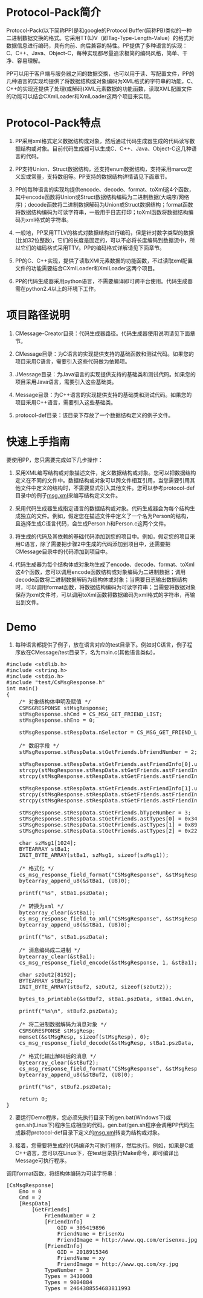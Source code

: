 Protocol-Pack简介
=============

Protocol-Pack(以下简称PP)是和google的Protocol Buffer(简称PB)类似的一种二进制数据交换的格式。它采用TT(L)V（即Tag-Type-Length-Value）的格式对数据信息进行编码，具有向前、向后兼容的特性。PP提供了多种语言的实现：C、C++、Java、Object-C，每种实现都尽量追求极简的编码风格，简单、干净、容易理解。<p>

PP可以用于客户端与服务器之间的数据交换，也可以用于读、写配置文件，PP的几种语言的实现均提供了将数据结构或对象编码为XML格式的字符串的功能，C、C++的实现还提供了处理(或解码)XML元素数据的功能函数，读取XML配置文件的功能可以结合CXmlLoader和XmlLoader这两个项目来实现。

Protocol-Pack特点
=============
1. PP采用xml格式定义数据结构或对象，然后通过代码生成器生成的代码读写数据结构或对象。目前代码生成器可以生成C、C++、Java、Object-C这几种语言的代码。<p>
2. PP支持Union、Struct数据结构，还支持enum数据结构，支持采用marco定义宏或常量，支持数组等。PP支持的数据结构详情请见下面章节。<p>
3. PP的每种语言的实现均提供encode、decode、format、toXml这4个函数，其中encode函数将Union或Struct数据结构编码为二进制数据(大端序/网络序)；decode函数将二进制数据解码为Union或Struct数据结构；format函数将数据结构编码为可读字符串，一般用于日志打印；toXml函数将数据结构编码为xml格式的字符串。<p>
4. 一般地，PP采用TTLV的格式对数据结构进行编码，但是针对数字类型的数据(比如32位整数)，它们的长度是固定的，可以不必将长度编码到数据流中，所以它们的编码格式采用TTV。PP的编码格式详解请见下面章节。<p>
5. PP的C、C++实现，提供了读取XMl元素数据的功能函数，不过读取xml配置文件的功能需要结合CXmlLoader和XmlLoader这两个项目。<p>
6. PP的代码生成器采用python语言，不需要编译即可跨平台使用。代码生成器需在python2.4以上的环境下工作。

项目路径说明
=============
1. CMessage-Creator目录：代码生成器路径。代码生成器使用说明请见下面章节。<p>
2. CMessage目录：为C语言的实现提供支持的基础函数和测试代码。如果您的项目采用C语言，需要引入这些代码做为依赖项。<p>
3. JMessage目录：为Java语言的实现提供支持的基础类和测试代码。如果您的项目采用Java语言，需要引入这些基础类。<p>
4. Message目录：为C++语言的实现提供支持的基础类和测试代码。如果您的项目采用C++语言，需要引入这些基础类。<p>
5. protocol-def目录：该目录下存放了一个数据结构定义的例子文件。

快速上手指南
=============

要使用PP，您只需要完成如下几步操作：<p>

1. 采用XML编写结构或对象描述文件，定义数据结构或对象。您可以把数据结构定义在不同的文件中。数据结构或对象可以跨文件相互引用，当您需要引用其他文件中定义的结构时，不需要显式引入其他文件。您可以参考protocol-def目录中的例子<a href='https://github.com/itfriday/protocol-pack/blob/master/protocol-def/msg.xml'>msg.xml</a>来编写结构定义文件。<p>
2. 采用代码生成器生成指定语言的数据结构或对象。代码生成器会为每个结构生成独立的文件。例如，假定您在描述文件中定义了一个名为Person的结构，且选择生成C语言代码，会生成Person.h和Person.c这两个文件。<p>
3. 将生成的代码及其依赖的基础代码添加到您的项目中。例如，假定您的项目采用C语言，除了需要把步骤2中生成的代码添加到项目中，还需要把CMessage目录中的代码添加到项目中。<p>
4. 代码生成器为每个结构体或对象均生成了encode、decode、format、toXml这4个函数，您可以调用encode函数结构或对象编码为二进制数据；调用decode函数将二进制数据解码为结构体或对象；当需要日志输出数据结构时，可以调用format函数，将数据结构编码为可读字符串；当需要将数据对象保存为xml文件时，可以调用toXml函数将数据编码为xml格式的字符串，再输出到文件。<p>

Demo
=============

1. 每种语言都提供了例子，放在语言对应的test目录下。例如对C语言，例子程序放在CMessage/test目录下，名为main.c(其他语言类似)，<p>
<pre>
#include &lt;stdlib.h>
#include &lt;string.h>
#include &lt;stdio.h>
#include "test/CsMsgResponse.h"
int main()
{
    /* 对象结构体申明及赋值 */
    CSMSGRESPONSE stMsgResponse;
    stMsgResponse.shCmd = CS_MSG_GET_FRIEND_LIST;
    stMsgResponse.shEno = 0;

    stMsgResponse.stRespData.nSelector = CS_MSG_GET_FRIEND_LIST;

    /* 数组字段 */
    stMsgResponse.stRespData.stGetFriends.bFriendNumber = 2;

    stMsgResponse.stRespData.stGetFriends.astFriendInfo[0].ullGID = 0x12345678l;
    strcpy(stMsgResponse.stRespData.stGetFriends.astFriendInfo[0].szFriendName, "ErisenXu");
    strcpy(stMsgResponse.stRespData.stGetFriends.astFriendInfo[0].szFriendImage, "http://www.qq.com/erisenxu.jpg");

    stMsgResponse.stRespData.stGetFriends.astFriendInfo[1].ullGID = 0x78563412l;
    strcpy(stMsgResponse.stRespData.stGetFriends.astFriendInfo[1].szFriendName, "xy");
    strcpy(stMsgResponse.stRespData.stGetFriends.astFriendInfo[1].szFriendImage, "http://www.qq.com/xy.jpg");

    stMsgResponse.stRespData.stGetFriends.bTypeNumber = 3;
    stMsgResponse.stRespData.stGetFriends.astTypes[0] = 0x345678;
    stMsgResponse.stRespData.stGetFriends.astTypes[1] = 0x896754;
    stMsgResponse.stRespData.stGetFriends.astTypes[2] = 0x2233445566778899l;

    char szMsg1[1024];
    BYTEARRAY stBa1;
    INIT_BYTE_ARRAY(stBa1, szMsg1, sizeof(szMsg1));

    /* 格式化 */
    cs_msg_response_field_format("CSMsgResponse", &stMsgResponse, &stBa1, "");
    bytearray_append_u8(&stBa1, (U8)0);

    printf("%s", stBa1.pszData);

    /* 转换为xml */
    bytearray_clear(&stBa1);
    cs_msg_response_field_to_xml("CSMsgResponse", &stMsgResponse, &stBa1, "");
    bytearray_append_u8(&stBa1, (U8)0);

    printf("%s", stBa1.pszData);

    /* 消息编码成二进制 */
    bytearray_clear(&stBa1);
    cs_msg_response_field_encode(&stMsgResponse, 1, &stBa1);

    char szOut2[8192];
    BYTEARRAY stBuf2;
    INIT_BYTE_ARRAY(stBuf2, szOut2, sizeof(szOut2));

    bytes_to_printable(&stBuf2, stBa1.pszData, stBa1.dwLen, 0, -1, 16);

    printf("%s\n", stBuf2.pszData);

    /* 将二进制数据解码为消息对象 */
    CSMSGRESPONSE stMsgResp;
    memset(&stMsgResp, sizeof(stMsgResp), 0);
    cs_msg_response_field_decode(&stMsgResp, stBa1.pszData, stBa1.dwLen);

    /* 格式化输出解码后的消息 */
    bytearray_clear(&stBuf2);
    cs_msg_response_field_format("CSMsgResponse", &stMsgResp, &stBuf2, "");
    bytearray_append_u8(&stBuf2, (U8)0);

    printf("%s", stBuf2.pszData);

    return 0;
}
</pre>

2. 要运行Demo程序，您必须先执行目录下的gen.bat(Windows下)或gen.sh(Linux下)程序生成相应的代码。gen.bat/gen.sh程序会调用PP代码生成器将protocol-def目录下定义的<a href='https://github.com/itfriday/protocol-pack/blob/master/protocol-def/msg.xml'>msg.xml</a>转变为结构或对象。<p>

3. 接着，您需要将生成的代码编译为可执行程序，然后执行。例如，如果是C或C++语言，您可以在Linux下，在test目录执行Make命令，即可编译出Message可执行程序。

调用format函数，将结构体编码为可读字符串：<p>
<pre>
[CsMsgResponse]
    Eno = 0
    Cmd = 2
    [RespData]
        [GetFriends]
            FriendNumber = 2
            [FriendInfo]
                GID = 305419896
                FriendName = ErisenXu
                FriendImage = http://www.qq.com/erisenxu.jpg
            [FriendInfo]
                GID = 2018915346
                FriendName = xy
                FriendImage = http://www.qq.com/xy.jpg
            TypeNumber = 3
            Types = 3430008
            Types = 9004884
            Types = 2464388554683811993
</pre>

